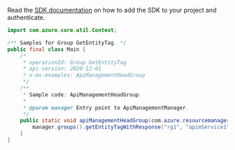 Read the [SDK documentation](https://github.com/Azure/azure-sdk-for-java/blob/azure-resourcemanager-apimanagement_1.0.0-beta.2/sdk/apimanagement/azure-resourcemanager-apimanagement/README.md) on how to add the SDK to your project and authenticate.

```java
import com.azure.core.util.Context;

/** Samples for Group GetEntityTag. */
public final class Main {
    /*
     * operationId: Group_GetEntityTag
     * api-version: 2020-12-01
     * x-ms-examples: ApiManagementHeadGroup
     */
    /**
     * Sample code: ApiManagementHeadGroup.
     *
     * @param manager Entry point to ApiManagementManager.
     */
    public static void apiManagementHeadGroup(com.azure.resourcemanager.apimanagement.ApiManagementManager manager) {
        manager.groups().getEntityTagWithResponse("rg1", "apimService1", "59306a29e4bbd510dc24e5f9", Context.NONE);
    }
}
```
